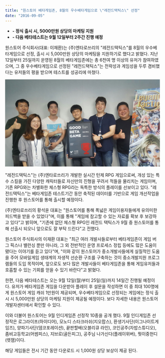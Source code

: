 ```yaml
---
title: "원스토어 베타게임존, 8월의 우수베타게임으로 \"레전드택틱스\" 선정"
date: "2016-09-05"
---
```


- **\- 정식 출시 시, 5000만원 상당의 마케팅 지원**
- **\- 다음 베타테스트는 9월 12일부터 2주간 진행 예정**

원스토어 주식회사(대표: 이재환)는 (주)엔타로쓰리의 "레전드택틱스"를 8월의 우수베타게임으로 선정, 출시 시 5,000만원 상당의 마케팅을 지원하기로 했다고 밝혔다. 지난 12일부터 25일까지 운영된 8월의 베타게임존에는 총 6천여 명 이상의 유저가 참여하였으며, 그 중 우수베타게임으로 선정된 "레전드택틱스"는 전략성과 게임성을 두루 겸비했다는 유저들의 평을 받으며 테스트를 성공리에 마쳤다.

![](images/160905_01.jpg)

"레전드택틱스"는 (주)엔타로쓰리가 개발한 실시간 턴제 RPG 게임으로써, 개성 있는 특수 스킬을 가진 다양한 캐릭터들로 자신만의 진형을 꾸려서 적들을 물리치는 게임이며, 기존 RPG와는 차별화한 체스형 RPG라는 독특한 방식의 플레이를 선보이고 있다. "레전드택틱스"는 베타게임존 테스트기간 동안 축적된 데이터를 기반으로 게임 개선작업을 진행한 후 원스토어를 통해 출시할 예정이다.

(주)엔타로쓰리의 황석윤 대표는 "원스토어를 통해 폭넓은 게임이용자들에게 유의미한 피드백을 받을 수 있었다"며, 이를 통해 "게임에 참고할 수 있는 자료를 확보 후 보강하고 있다"고 밝히며, "기존에 없던 체스형 RPG인 레전드 택틱스가 9월 중 원스토어를 통해 선출시 되오니 앞으로도 잘 부탁 드린다"고 전했다.

원스토어 주식회사의 이재환 대표는 "최근 여러 개발사들로부터 베타게임존이 게임 버그 픽스나 밸런싱 뿐만 아니라, 그 외 전반적인 운영 프로세스 정립 등에도 많은 도움이 됐다는 이야기를 듣고 있다"며, "이와 같이 원스토어가 중소개발사들에게 실질적인 도움을 주어 모바일게임 생태계의 자생적 선순환 구조를 구축하는 것이 중소개발지원 프로그램들의 도입 목적이며, 앞으로도 보다 많은 개발사들이 베타게임존을 통해 게임유저들과 호흡할 수 있는 기회를 얻을 수 있기 바란다"고 밝혔다.

한편, 다음 베타테스트는 오는 9월 12일(월)부터 25일(일)까지 14일간 진행될 예정이다. 유저가 베타게임존 게임을 다운받아 플레이 후 설문을 작성하면 이 중 최대 100명에게 원스토어 게임 캐쉬 1만원이 제공되며, 우수베타게임으로 선정되는 게임에는 정식 출시 시 5,000만원 상당의 마케팅 지원이 제공될 예정이다. 보다 자세한 내용은 원스토어 개발자센터에서 확인할 수 있다.

이와 더불어 원스토어는 9월 인디게임존 선정작 10종을 공개 했다. 9월 인디게임존 선정작은 로그라이프(하이디어), 모노디 스타크러쉬(지오팝스), 환생기사단(이그나이트게임즈), 양파기사단(뎀코포레이션), 끝판할배(오블리큐 라인), 코인공주(자밥스튜디오), 좀비고등학교(어썸피스), 지브로(골든피그), 공주님 나가신다(플레이위버), 뭣이중헌디(렛잼)이다.

해당 게임들은 전시 기간 동안 다운로드 시 1,000원 상당 보상이 제공 된다.

